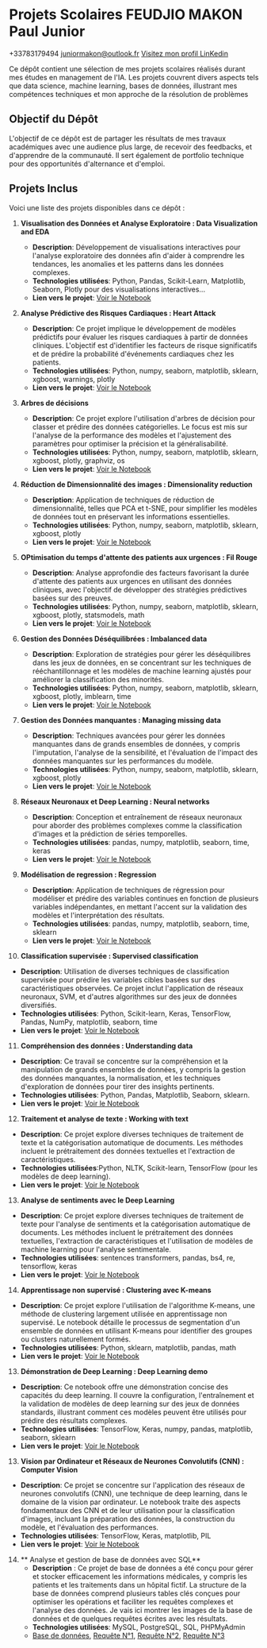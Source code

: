 # Projets Scolaires FEUDJIO MAKON Paul Junior
+33783179494
juniormakon@outlook.fr
[Visitez mon profil LinKedin](https://www.linkedin.com/in/paul-junior-f-39a748296/)


Ce dépôt contient une sélection de mes projets scolaires réalisés durant mes études en management de l'IA. Les projets couvrent divers aspects tels que data science, machine learning, bases de données, illustrant mes compétences techniques et mon approche de la résolution de problèmes

## Objectif du Dépôt
L'objectif de ce dépôt est de partager les résultats de mes travaux académiques avec une audience plus large, de recevoir des feedbacks, et d'apprendre de la communauté. Il sert également de portfolio technique pour des opportunités d'alternance et d'emploi.

## Projets Inclus
Voici une liste des projets disponibles dans ce dépôt :

1. **Visualisation des Données et Analyse Exploratoire : Data Visualization and EDA**
   - **Description**: Développement de visualisations interactives pour l'analyse exploratoire des données afin d'aider à comprendre les tendances, les anomalies et les patterns dans les données complexes.
   - **Technologies utilisées**: Python, Pandas, Scikit-Learn, Matplotlib, Seaborn, Plotly pour des visualisations interactives...
   - **Lien vers le projet**: [Voir le Notebook](Data_Visualization_and_EDA.ipynb)

2. **Analyse Prédictive des Risques Cardiaques : Heart Attack**
   - **Description**: Ce projet implique le développement de modèles prédictifs pour évaluer les risques cardiaques à partir de données cliniques. L'objectif est d'identifier les facteurs de risque significatifs et de prédire la probabilité d'événements cardiaques chez les patients.
   - **Technologies utilisées**: Python, numpy, seaborn, matplotlib, sklearn, xgboost, warnings, plotly
   - **Lien vers le projet**: [Voir le Notebook](heart_attack_model_prediction.ipynb)

3. **Arbres de décisions**
   - **Description**: Ce projet explore l'utilisation d'arbres de décision pour classer et prédire des données catégorielles. Le focus est mis sur l'analyse de la performance des modèles et l'ajustement des paramètres pour optimiser la précision et la généralisabilité.
   - **Technologies utilisées**: Python, numpy, seaborn, matplotlib, sklearn, xgboost, plotly, graphviz, os
   - **Lien vers le projet**: [Voir le Notebook](decision_trees_lab.ipynb)
  
4. **Réduction de Dimensionnalité des images : Dimensionality reduction**
   - **Description**: Application de techniques de réduction de dimensionnalité, telles que PCA et t-SNE, pour simplifier les modèles de données tout en préservant les informations essentielles.
   - **Technologies utilisées**: Python, numpy, seaborn, matplotlib, sklearn, xgboost, plotly
   - **Lien vers le projet**: [Voir le Notebook](dimensionality_reduction_lab.ipynb)

5. **OPtimisation du temps d'attente des patients aux urgences : Fil Rouge**
   - **Description**: Analyse approfondie des facteurs favorisant la durée d'attente des patients aux urgences en utilisant des données cliniques, avec l'objectif de développer des stratégies prédictives basées sur des preuves.
   - **Technologies utilisées**: Python, numpy, seaborn, matplotlib, sklearn, xgboost, plotly, statsmodels, math
   - **Lien vers le projet**: [Voir le Notebook](fil_rouge.ipynb)

6. **Gestion des Données Déséquilibrées : Imbalanced data**
   - **Description**: Exploration de stratégies pour gérer les déséquilibres dans les jeux de données, en se concentrant sur les techniques de rééchantillonnage et les modèles de machine learning ajustés pour améliorer la classification des minorités.
   - **Technologies utilisées**: Python, numpy, seaborn, matplotlib, sklearn, xgboost, plotly, imblearn, time
   - **Lien vers le projet**: [Voir le Notebook](imbalanced_data_lab.ipynb)
  
7. **Gestion des Données manquantes : Managing missing data**
   - **Description**: Techniques avancées pour gérer les données manquantes dans de grands ensembles de données, y compris l'imputation, l'analyse de la sensibilité, et l'évaluation de l'impact des données manquantes sur les performances du modèle.
   - **Technologies utilisées**: Python, numpy, seaborn, matplotlib, sklearn, xgboost, plotly
   - **Lien vers le projet**: [Voir le Notebook](managing_missing_data_lab.ipynb)
  
8. **Réseaux Neuronaux et Deep Learning : Neural networks**
   - **Description**: Conception et entraînement de réseaux neuronaux pour aborder des problèmes complexes comme la classification d'images et la prédiction de séries temporelles.
   - **Technologies utilisées**: pandas, numpy, matplotlib, seaborn, time, keras
   - **Lien vers le projet**: [Voir le Notebook](neural_networks_lab.ipynb)
  
9. **Modélisation de regression : Regression**
   - **Description**: Application de techniques de régression pour modéliser et prédire des variables continues en fonction de plusieurs variables indépendantes, en mettant l'accent sur la validation des modèles et l'interprétation des résultats.
   - **Technologies utilisées**: pandas, numpy, matplotlib, seaborn, time, sklearn
   - **Lien vers le projet**: [Voir le Notebook](regression.ipynb)
  
10. **Classification supervisée : Supervised classification**
   - **Description**: Utilisation de diverses techniques de classification supervisée pour prédire les variables cibles basées sur des caractéristiques observées. Ce projet inclut l'application de réseaux neuronaux, SVM, et d'autres algorithmes sur des jeux de données diversifiés.
   - **Technologies utilisées**: Python, Scikit-learn, Keras, TensorFlow, Pandas, NumPy, matplotlib, seaborn, time
   - **Lien vers le projet**: [Voir le Notebook](supervised_classification_lab.ipynb)
  
11. **Compréhension des données : Understanding data**
   - **Description**: Ce travail se concentre sur la compréhension et la manipulation de grands ensembles de données, y compris la gestion des données manquantes, la normalisation, et les techniques d'exploration de données pour tirer des insights pertinents.
   - **Technologies utilisées**: Python, Pandas, Matplotlib, Seaborn, sklearn.
   - **Lien vers le projet**: [Voir le Notebook](understanding_data_lab.ipynb)
  
12. **Traitement et analyse de texte : Working with text**
   - **Description**: Ce projet explore diverses techniques de traitement de texte et la catégorisation automatique de documents. Les méthodes incluent le prétraitement des données textuelles et l'extraction de caractéristiques.
   - **Technologies utilisées**:Python, NLTK, Scikit-learn, TensorFlow (pour les modèles de deep learning).
   - **Lien vers le projet**: [Voir le Notebook](working_with_text_lab.ipynb)
  
13. **Analyse de sentiments avec le Deep Learning**
   - **Description**: Ce projet explore diverses techniques de traitement de texte pour l'analyse de sentiments et la catégorisation automatique de documents. Les méthodes incluent le prétraitement des données textuelles, l'extraction de caractéristiques et l'utilisation de modèles de machine learning pour l'analyse sentimentale.
   - **Technologies utilisées**: sentences transformers, pandas, bs4, re, tensorflow, keras
   - **Lien vers le projet**: [Voir le Notebook](Analyse_sentiments.ipynb)

14. **Apprentissage non supervisé : Clustering avec K-means**
   - **Description**: Ce projet explore l'utilisation de l'algorithme K-means, une méthode de clustering largement utilisée en apprentissage non supervisé. Le notebook détaille le processus de segmentation d'un ensemble de données en utilisant K-means pour identifier des groupes ou clusters naturellement formés.
   - **Technologies utilisées**: Python, sklearn, matplotlib, pandas, math
   - **Lien vers le projet**: [Voir le Notebook](unsupervised_learning_clustering_K_means.ipynb)

13. **Démonstration de Deep Learning : Deep Learning demo**
   - **Description**: Ce notebook offre une démonstration concise des capacités du deep learning. Il couvre la configuration, l'entraînement et la validation de modèles de deep learning sur des jeux de données standards, illustrant comment ces modèles peuvent être utilisés pour prédire des résultats complexes.
   - **Technologies utilisées**: TensorFlow, Keras, numpy, pandas, matplotlib, seaborn, sklearn
   - **Lien vers le projet**: [Voir le Notebook](deep_learning_demo.ipynb)

13. **Vision par Ordinateur et Réseaux de Neurones Convolutifs (CNN) : Computer Vision**
   - **Description**: Ce projet se concentre sur l'application des réseaux de neurones convolutifs (CNN), une technique de deep learning, dans le domaine de la vision par ordinateur. Le notebook traite des aspects fondamentaux des CNN et de leur utilisation pour la classification d'images, incluant la préparation des données, la construction du modèle, et l'évaluation des performances.
   - **Technologies utilisées**: TensorFlow, Keras, matplotlib, PIL
   - **Lien vers le projet**: [Voir le Notebook](Computer_Vision_and_CNN.ipynb)

14. ** Analyse et gestion de base de données avec SQL**
    - **Description** : Ce projet de base de données a été conçu pour gérer et stocker efficacement les informations médicales, y compris les patients et les traitements dans un hôpital fictif. La structure de la base de données comprend plusieurs tables clés conçues pour optimiser les opérations et faciliter les requêtes complexes et l'analyse des données. Je vais ici montrer les images de la base de données et de quelques requêtes écrites avec les résultats.
    -  **Technologies utilisées**: MySQL, PostgreSQL, SQL, PHPMyAdmin
    -  [Base de données](BD_image.png), [Requête N°1](Requête_1.png), [Requête N°2](Requête_2.png), [Requête N°3](Requête_3.png)
